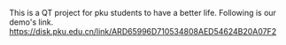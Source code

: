 This is a QT project for pku students to have a better life.
Following is our demo's link.
https://disk.pku.edu.cn/link/ARD65996D710534808AED54624B20A07F2
